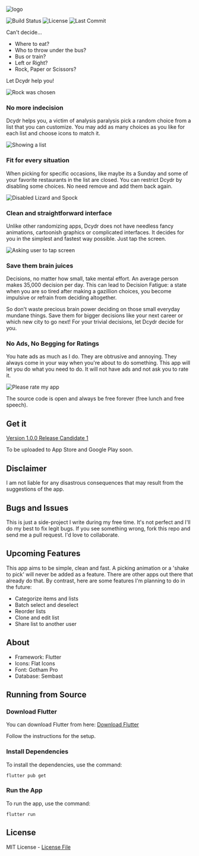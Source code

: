 ![logo](img/banner.png)

![Build Status](https://github.com/shyrwinsia/dcydr/workflows/build/badge.svg) ![License](https://img.shields.io/github/license/shyrwinsia/dcydr) ![Last Commit](https://img.shields.io/github/last-commit/shyrwinsia/dcydr)

Can't decide...

- Where to eat?
- Who to throw under the bus?
- Bus or train?
- Left or Right?
- Rock, Paper or Scissors?

Let Dcydr help you!

![Rock was chosen](img/screen1.png)

### No more indecision

Dcydr helps you, a victim of analysis paralysis pick a random choice from a list that you can customize. You may add as many choices as you like for each list and choose icons to match it.

![Showing a list](img/screen2.png)

### Fit for every situation

When picking for specific occasions, like maybe its a Sunday and some of your favorite restaurants in the list are closed. You can restrict Dcydr by disabling some choices. No need remove and add them back again.

![Disabled Lizard and Spock](img/screen3.png)

### Clean and straightforward interface

Unlike other randomizing apps, Dcydr does not have needless fancy animations, cartoonish graphics or complicated interfaces. It decides for you in the simplest and fastest way possible. Just tap the screen.

![Asking user to tap screen](img/screen4.png)

### Save them brain juices

Decisions, no matter how small, take mental effort. An average person makes 35,000 decision per day. This can lead to Decision Fatigue: a state when you are so tired after making a gazillion choices, you become impulsive or refrain from deciding altogether.

So don't waste precious brain power deciding on those small everyday mundane things. Save them for bigger decisions like your next career or which new city to go next! For your trivial decisions, let Dcydr decide for you.

### No Ads, No Begging for Ratings

You hate ads as much as I do. They are obtrusive and annoying. They always come in your way when you're about to do something. This app will let you do what you need to do. It will not have ads and not ask you to rate it.

![Please rate my app](img/no.png)

The source code is open and always be free forever (free lunch and free speech).

## Get it

[Version 1.0.0 Release Candidate 1](https://github.com/shyrwinsia/dcydr/releases/tag/v1.0.0.rc1)

To be uploaded to App Store and Google Play soon.

## Disclaimer

I am not liable for any disastrous consequences that may result from the suggestions of the app.

## Bugs and Issues

This is just a side-project I write during my free time. It's not perfect and I'll do my best to fix legit bugs. If you see something wrong, fork this repo and send me a pull request. I'd love to collaborate.

## Upcoming Features

This app aims to be simple, clean and fast. A picking animation or a 'shake to pick' will never be added as a feature. There are other apps out there that already do that. By contrast, here are some features I'm planning to do in the future:

- Categorize items and lists
- Batch select and deselect
- Reorder lists
- Clone and edit list
- Share list to another user

## About

- Framework: Flutter
- Icons: Flat Icons
- Font: Gotham Pro
- Database: Sembast

## Running from Source

### Download Flutter

You can download Flutter from here: [Download Flutter](https://flutter.dev/docs/get-started/install)

Follow the instructions for the setup.

### Install Dependencies

To install the dependencies, use the command:

`flutter pub get`

### Run the App

To run the app, use the command:

`flutter run`

## License

MIT License - [License File](LICENSE)
